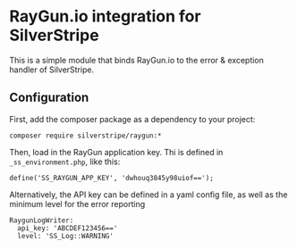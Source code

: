RayGun.io integration for SilverStripe
======================================

This is a simple module that binds RayGun.io to the error & exception handler of SilverStripe.

Configuration
-------------

First, add the composer package as a dependency to your project:

	composer require silverstripe/raygun:*

Then, load in the RayGun application key. Thi is defined in `_ss_environment.php`, like this:

	define('SS_RAYGUN_APP_KEY', 'dwhouq3845y98uiof==');

Alternatively, the API key can be defined in a yaml config file, as well as the minimum level for the error reporting

	RaygunLogWriter:
	  api_key: 'ABCDEF123456=='
	  level: 'SS_Log::WARNING'